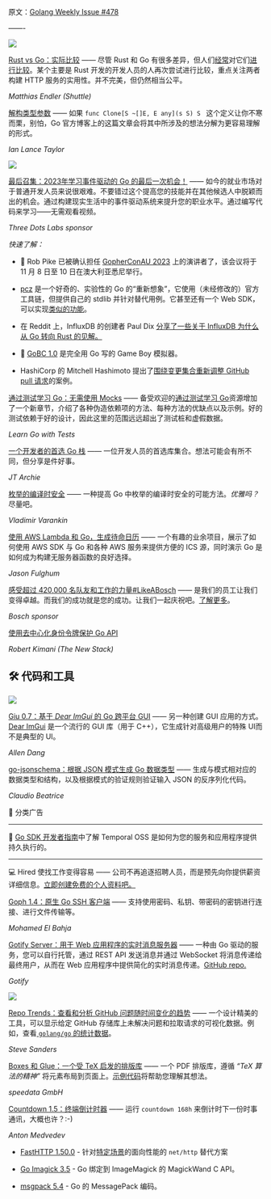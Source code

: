 原文：[Golang Weekly Issue #478](https://golangweekly.com/issues/478)

——-

[![](https://res.cloudinary.com/cpress/image/upload/w_1280,e_sharpen:60,q_auto/w6bzpvbuo9o4ffcuaxbb.jpg)](https://golangweekly.com/link/145855/web)  

  
[Rust vs Go：实际比较](https://golangweekly.com/link/145855/web "www.shuttle.rs") —— 尽管 Rust 和 Go 有很多差异，但人们[经常](https://golangweekly.com/link/145865/web)对它们[进行](https://golangweekly.com/link/145864/web)[比较](https://golangweekly.com/link/145866/web)。某个主要是 Rust 开发的开发人员的人再次尝试进行比较，重点关注两者构建 HTTP 服务的实用性。并不完美，但仍然相当公平。

_Matthias Endler (Shuttle)_


[解构类型参数](https://golangweekly.com/link/145856/web "go.dev") —— 如果 `func Clone[S ~[]E, E any](s S) S ` 这个定义让你不寒而栗，别怕，Go 官方博客上的这篇文章会将其中所涉及的想法分解为更容易理解的形式。

_Ian Lance Taylor_


[![](https://copm.s3.amazonaws.com/95876832.png)](https://golangweekly.com/link/145828/web) 

[最后召集：2023年学习事件驱动的 Go 的最后一次机会！](https://golangweekly.com/link/145828/web "threedots.tech") —— 如今的就业市场对于普通开发人员来说很艰难。不要错过这个提高您的技能并在其他候选人中脱颖而出的机会。通过构建现实生活中的事件驱动系统来提升您的职业水平。通过编写代码来学习——无需观看视频。

_Three Dots Labs sponsor_

  
_快速了解：_

* 📅 Rob Pike 已被确认担任 [GopherConAU 2023](https://golangweekly.com/link/145829/web) 上的演讲者了，该会议将于 11 月 8 日至 10 日在澳大利亚悉尼举行。

* [pcz](https://golangweekly.com/link/145857/web) 是一个好奇的、实验性的 Go 的“重新想象”，它使用（未经修改的）官方工具链，但提供自己的 stdlib 并针对替代用例。它甚至还有一个 Web SDK，可以实现[类似的功能](https://golangweekly.com/link/145858/web)。

* 在 Reddit 上，InfluxDB 的创建者 Paul Dix [分享了一些关于 InfluxDB 为什么从 Go 转向 Rust 的见解。](https://golangweekly.com/link/145859/web)

* 👾 [GoBC 1.0](https://golangweekly.com/link/145860/web) 是完全用 Go 写的 Game Boy 模拟器。

* HashiCorp 的 Mitchell Hashimoto 提出了[围绕变更集合重新调整 GitHub pull 请求](https://golangweekly.com/link/145830/web)的案例。



[通过测试学习 Go：无需使用 Mocks](https://golangweekly.com/link/145838/web "quii.gitbook.io") —— 备受欢迎的[通过测试学习 Go](https://golangweekly.com/link/145839/web)资源增加了一个新章节，介绍了各种伪造依赖项的方法、每种方法的优缺点以及示例。好的测试依赖于好的设计，因此这里的范围远远超出了测试桩和虚假数据。

_Learn Go with Tests_

  

[一个开发者的首选 Go 栈](https://golangweekly.com/link/145840/web "jtarchie.com") —— 一位开发人员的首选库集合。想法可能会有所不同，但分享是件好事。

_JT Archie_


[枚举的编译时安全](https://golangweekly.com/link/145842/web "vladimir.varank.in") —— 一种提高 Go 中枚举的编译时安全的可能方法。_优雅吗？_ 尽量吧。

_Vladimir Varankin_
  

[使用 AWS Lambda 和 Go，生成待命日历](https://golangweekly.com/link/145861/web "www.dolthub.com") —— 一个有趣的业余项目，展示了如何使用 AWS SDK 与 Go 和各种 AWS 服务来提供方便的 ICS 源，同时演示 Go 是如何成为构建无服务器函数的良好选择。

_Jason Fulghum_


[感受超过 420,000 名队友和工作的力量#LikeABosch](https://golangweekly.com/link/145854/web "www.bosch.com") —— 是我们的员工让我们变得卓越。而我们的成功就是您的成功。让我们一起庆祝吧。[了解更多](https://golangweekly.com/link/145854/web)。

_Bosch sponsor_


[使用去中心化身份令牌保护 Go API](https://golangweekly.com/link/145843/web)

_Robert Kimani (The New Stack)_ 

  
## 🛠 代码和工具
  
[![](https://res.cloudinary.com/cpress/image/upload/w_1280,e_sharpen:60,q_auto/btymans62elszce87rzf.jpg)](https://golangweekly.com/link/145862/web)  
  

[Giu 0.7：基于 _Dear ImGui_ 的 Go 跨平台 GUI](https://golangweekly.com/link/145862/web "github.com") —— 另一种创建 GUI 应用的方式。[Dear ImGui](https://golangweekly.com/link/145863/web) 是一个流行的 GUI 库（用于 C++），它生成针对高级用户的特殊 UI而不是典型的 UI。

_Allen Dang_

[go-jsonschema：根据 JSON 模式生成 Go 数据类型](https://golangweekly.com/link/145846/web "github.com") —— 生成与模式相对应的数据类型和结构，以及根据模式的验证规则验证输入 JSON 的反序列化代码。

_Claudio Beatrice_


📰 分类广告

--- 

📑 [Go SDK 开发者指南](https://golangweekly.com/link/145832/web)中了解 Temporal OSS 是如何为您的服务和应用程序提供持久执行的。

* * *

💻 Hired 使找工作变得容易 —— 公司不再追逐招聘人员，而是预先向你提供薪资详细信息。[立即创建免费的个人资料吧。](https://golangweekly.com/link/145833/web)


[Goph 1.4：原生 Go SSH 客户端](https://golangweekly.com/link/145847/web "github.com") —— 支持使用密码、私钥、带密码的密钥进行连接、进行文件传输等。

_Mohamed El Bahja_

[Gotify Server：用于 Web 应用程序的实时消息服务器](https://golangweekly.com/link/145848/web "gotify.net") —— 一种由 Go 驱动的服务，您可以自行托管，通过 REST API 发送消息并通过 WebSocket 将消息传递给最终用户，从而在 Web 应用程序中提供简化的实时消息传递。[GitHub repo.](https://golangweekly.com/link/145849/web)

_Gotify_

  
[![](https://res.cloudinary.com/cpress/image/upload/w_1280,e_sharpen:60,q_auto/gq7lhqkj4pasanmmldh8.jpg)](https://golangweekly.com/link/145850/web)  
  

[Repo Trends：查看和分析 GitHub 问题随时间变化的趋势](https://golangweekly.com/link/145850/web "www.repotrends.com") —— 一个设计精美的工具，可以显示给定 GitHub 存储库上未解决问题和拉取请求的可视化数据。例如，查看[ `golang/go` 的统计数据](https://golangweekly.com/link/145851/web)。

_Steve Sanders_

[Boxes 和 Glue：一个受 TeX 启发的排版库](https://golangweekly.com/link/145844/web "github.com") —— 一个 PDF 排版库，遵循 _“TeX 算法的精神”_ 将元素布局到页面上。[示例代码](https://golangweekly.com/link/145845/web)将帮助您理解其想法。

_speedata GmbH_

[Countdown 1.5：终端倒计时器](https://golangweekly.com/link/145852/web "github.com") —— 运行 `countdown 168h` 来倒计时下一份时事通讯，大概也许？:-)

_Anton Medvedev_

* [FastHTTP 1.50.0](https://golangweekly.com/link/145834/web) - 针对[特定场景](https://golangweekly.com/link/145835/web)的面向性能的 `net/http` 替代方案

* [Go Imagick 3.5](https://golangweekly.com/link/145836/web) - Go 绑定到 ImageMagick 的 MagickWand C API。

* [msgpack 5.4](https://golangweekly.com/link/145837/web) - Go 的 MessagePack 编码。